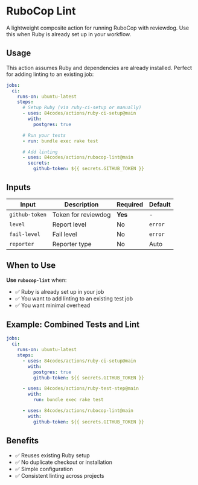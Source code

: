 # RuboCop Lint

A lightweight composite action for running RuboCop with reviewdog. Use this when Ruby is already set up in your workflow.

## Usage

This action assumes Ruby and dependencies are already installed. Perfect for adding linting to an existing job:

```yaml
jobs:
  ci:
    runs-on: ubuntu-latest
    steps:
      # Setup Ruby (via ruby-ci-setup or manually)
      - uses: 84codes/actions/ruby-ci-setup@main
        with:
          postgres: true

      # Run your tests
      - run: bundle exec rake test

      # Add linting
      - uses: 84codes/actions/rubocop-lint@main
        secrets:
          github-token: ${{ secrets.GITHUB_TOKEN }}
```

## Inputs

| Input | Description | Required | Default |
|-------|-------------|----------|---------|
| `github-token` | Token for reviewdog | **Yes** | - |
| `level` | Report level | No | `error` |
| `fail-level` | Fail level | No | `error` |
| `reporter` | Reporter type | No | Auto |

## When to Use

**Use `rubocop-lint`** when:
- ✅ Ruby is already set up in your job
- ✅ You want to add linting to an existing test job
- ✅ You want minimal overhead

## Example: Combined Tests and Lint

```yaml
jobs:
  ci:
    runs-on: ubuntu-latest
    steps:
      - uses: 84codes/actions/ruby-ci-setup@main
        with:
          postgres: true
          github-token: ${{ secrets.GITHUB_TOKEN }}

      - uses: 84codes/actions/ruby-test-step@main
        with:
          run: bundle exec rake test

      - uses: 84codes/actions/rubocop-lint@main
        with:
          github-token: ${{ secrets.GITHUB_TOKEN }}
```

## Benefits

- ✅ Reuses existing Ruby setup
- ✅ No duplicate checkout or installation
- ✅ Simple configuration
- ✅ Consistent linting across projects
